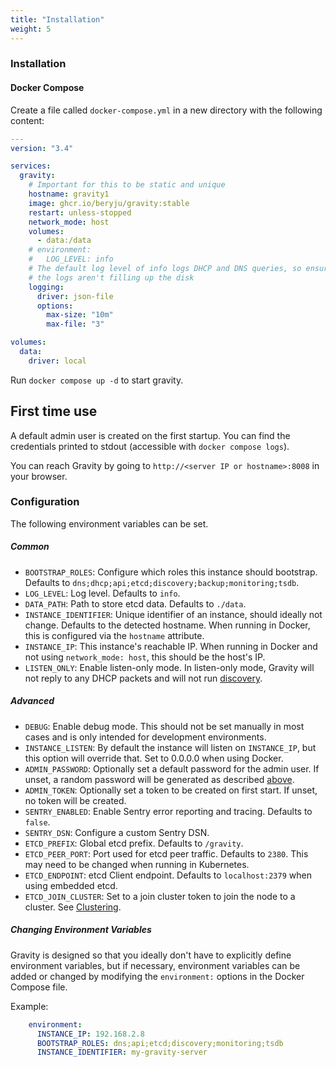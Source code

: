 ```yaml
---
title: "Installation"
weight: 5
---
```


### Installation

#### Docker Compose

Create a file called `docker-compose.yml` in a new directory with the following content:

```yaml
---
version: "3.4"

services:
  gravity:
    # Important for this to be static and unique
    hostname: gravity1
    image: ghcr.io/beryju/gravity:stable
    restart: unless-stopped
    network_mode: host
    volumes:
      - data:/data
    # environment:
    #   LOG_LEVEL: info
    # The default log level of info logs DHCP and DNS queries, so ensure
    # the logs aren't filling up the disk
    logging:
      driver: json-file
      options:
        max-size: "10m"
        max-file: "3"

volumes:
  data:
    driver: local
```

Run `docker compose up -d` to start gravity.

## First time use

A default admin user is created on the first startup. You can find the credentials printed to stdout (accessible with `docker compose logs`).

You can reach Gravity by going to `http://<server IP or hostname>:8008` in your browser.

### Configuration

The following environment variables can be set.

##### Common

- `BOOTSTRAP_ROLES`: Configure which roles this instance should bootstrap. Defaults to `dns;dhcp;api;etcd;discovery;backup;monitoring;tsdb`.
- `LOG_LEVEL`: Log level. Defaults to `info`.
- `DATA_PATH`: Path to store etcd data. Defaults to `./data`.
- `INSTANCE_IDENTIFIER`: Unique identifier of an instance, should ideally not change. Defaults to the detected hostname. When running in Docker, this is configured via the `hostname` attribute.
- `INSTANCE_IP`: This instance's reachable IP. When running in Docker and not using `network_mode: host`, this should be the host's IP.
- `LISTEN_ONLY`: Enable listen-only mode. In listen-only mode, Gravity will not reply to any DHCP packets and will not run [discovery](../discovery).

##### Advanced

- `DEBUG`: Enable debug mode. This should not be set manually in most cases and is only intended for development environments.
- `INSTANCE_LISTEN`: By default the instance will listen on `INSTANCE_IP`, but this option will override that. Set to 0.0.0.0 when using Docker.
- `ADMIN_PASSWORD`: Optionally set a default password for the admin user. If unset, a random password will be generated as described [above](#first-time-use).
- `ADMIN_TOKEN`: Optionally set a token to be created on first start. If unset, no token will be created.
- `SENTRY_ENABLED`: Enable Sentry error reporting and tracing. Defaults to `false`.
- `SENTRY_DSN`: Configure a custom Sentry DSN.
- `ETCD_PREFIX`: Global etcd prefix. Defaults to `/gravity`.
- `ETCD_PEER_PORT`: Port used for etcd peer traffic. Defaults to `2380`. This may need to be changed when running in Kubernetes.
- `ETCD_ENDPOINT`: etcd Client endpoint. Defaults to `localhost:2379` when using embedded etcd.
- `ETCD_JOIN_CLUSTER`: Set to a join cluster token to join the node to a cluster. See [Clustering](./cluster).

##### Changing Environment Variables

Gravity is designed so that you ideally don't have to explicitly define environment variables, but if necessary, environment variables can be added or changed by modifying the `environment:` options in the Docker Compose file.

Example:
```yaml
    environment:
      INSTANCE_IP: 192.168.2.8
      BOOTSTRAP_ROLES: dns;api;etcd;discovery;monitoring;tsdb
      INSTANCE_IDENTIFIER: my-gravity-server
```
